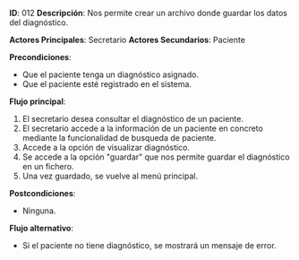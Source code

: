 **ID**: 012 	**Descripción**: Nos permite crear un archivo donde guardar los datos del diagnóstico.

**Actores Principales**: Secretario	**Actores Secundarios**: Paciente

**Precondiciones**:

- Que el paciente tenga un diagnóstico asignado.
- Que el paciente esté registrado en el sistema.

**Flujo principal**:

1. El secretario desea consultar el diagnóstico de un paciente.
2. El secretario accede a la información de un paciente en concreto mediante la funcionalidad de busqueda de paciente.
3. Accede a la opción de visualizar diagnóstico.
4. Se accede a la opción "guardar" que nos permite guardar el diagnóstico en un fichero.
5. Una vez guardado, se vuelve al menú principal.

**Postcondiciones**:

- Ninguna.

**Flujo alternativo**:

- Si el paciente no tiene diagnóstico, se mostrará un mensaje de error.
